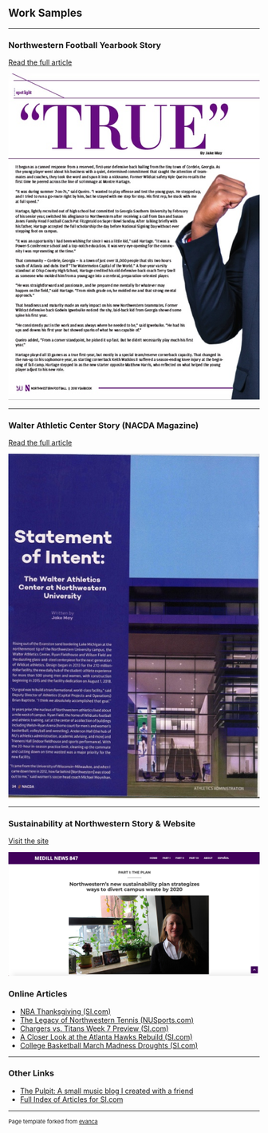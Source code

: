 ## Work Samples

---

### Northwestern Football Yearbook Story 

<p>
  <a href="/pdf/May01.pdf" target=_blank> Read the full article </a>
  </p>

<img src="images/fullsizeoutput_7cf.jpeg"/>

---

### Walter Athletic Center Story (NACDA Magazine)
<p>
  <a href="/pdf/WACsample.pdf" target=_blank> Read the full article </a>
  </p>

<img src="images/fullsizeoutput_7ce.jpeg"/>

---

### Sustainability at Northwestern Story & Website
<p>
<a href="http://www.medillnews847.com/jour320/fall18/final/nutrash/index.html?fbclid=IwAR2vGl_eM6Usv3rIf30LUy13Rb6ILrs5cMPutuburBBpbQ2hqK0-DMOC-5Y" target=_blank> Visit the site </a>
  </p>

<img src="images/medill-news-screenshot.png"/>



### Online Articles 

<ul>
  <li>
<a href="https://www.si.com/nba/2019/11/28/thanksgiving-for-each-team" target=_blank> NBA Thanksgiving (SI.com)</a>
  </li>
  <li>
<a href="https://nusports.com/news/2018/8/27/womens-tennis-legacy-of-leadership-the-alumni-network-of-northwestern-tennis.aspx" target=_blank> The Legacy of Northwestern Tennis (NUSports.com)</a>
  </li>
  <li>
<a href="https://www.si.com/nfl/2019/10/17/titans-marcus-mariota-mike-vrabel-chargers-philip-rivers-brock-osweiler" target=_blank> Chargers vs. Titans Week 7 Preview (SI.com)</a>
  </li>
  <li>
<a href="https://www.si.com/nba/2019/11/12/atlanta-hawks-golden-state-warriors-blueprint" target=_blank> A Closer Look at the Atlanta Hawks Rebuild (SI.com)</a>
  </li>
  <li>
<a href= "https://www.si.com/college/2019/10/16/march-madness-ncaa-tournament-droughts" target=_blank> College Basketball March Madness Droughts (SI.com)</a>
  </li>
</ul>

---

### Other Links 

<ul>
  <li>
<a href="https://thepulpit.github.io/" target=_blank> The Pulpit: A small music blog I created with a friend </a>
  </li>
  <li>
    <a href="https://www.si.com/author/jake-may" target=_blank> Full Index of Articles for SI.com </a>
  </li>
  </ul>

---
<p style="font-size:11px">Page template forked from <a href="https://github.com/evanca/quick-portfolio">evanca</a></p>
<!-- Remove above link if you don't want to attibute -->
